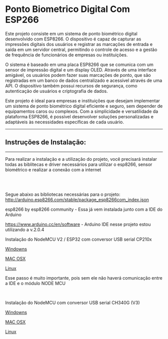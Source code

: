 # Ponto Biometrico Digital Com ESP266
  Este projeto consiste em um sistema de ponto biométrico digital desenvolvido com ESP8266. O dispositivo é capaz de capturar as impressões digitais dos usuários e registrar as marcações de entrada e saída em um servidor central, permitindo o controle de acesso e a gestão de frequência de funcionários de empresas ou instituições.

  O sistema é baseado em uma placa ESP8266 que se comunica com um sensor de impressão digital e um display OLED. Através de uma interface amigável, os usuários podem fazer suas marcações de ponto, que são registradas em um banco de dados centralizado e acessível através de uma API. O dispositivo também possui recursos de segurança, como autenticação de usuários e criptografia de dados.

  Este projeto é ideal para empresas e instituições que desejam implementar um sistema de ponto biométrico digital eficiente e seguro, sem depender de equipamentos caros ou complexos. Com a simplicidade e versatilidade da plataforma ESP8266, é possível desenvolver soluções personalizadas e adaptáveis às necessidades específicas de cada usuário.
<hr>

<samp><h2> Instruções de Instalação:  </h2></samp>
<hr>
Para realizar a instalação e a utilização do projeto, você precisará instalar todas as biblitecas e driver necessários para utilizar o esp8266, sensor biométrico e realizar a conexão com a internet

<br><br>

Segue abaixo as bibliotecas necessárias para o projeto:
<br>
http://arduino.esp8266.com/stable/package_esp8266com_index.json
  
esp8266 by esp8266 community - Essa já vem instalada junto com a IDE do Arduino
  
https://www.arduino.cc/en/software - Arduino IDE nesse projeto estou utilizando a v.2.0.4
  
Instalação do NodeMCU V2 / ESP32 com conversor USB serial CP210x
  
<p><a href="https://s3-sa-east-1.amazonaws.com/robocore-tutoriais/163/CP210x_Windows_Drivers.zip" target="_blank"> Windowns</a> </p>
  
<p><a href="https://s3-sa-east-1.amazonaws.com/robocore-tutoriais/163/CP210x_Mac_OSX_VCP_Driver.zip" target="_blank"> MAC OSX </a></p>
  
<p><a href="https://s3-sa-east-1.amazonaws.com/robocore-tutoriais/163/CP210x_Linux-3-x-x-VCP-Driver-Source.zip" target="_blank"> Linux </a></p>
  
<p>Esse passo é muito importante, pois sem ele não haverá comunicação entre a IDE e o módulo NODE MCU </p>    
  <br>
  
  Instalação do NodeMCU com conversor USB serial CH340G (V3)

<p><a href="https://s3-sa-east-1.amazonaws.com/robocore-tutoriais/163/CH341SER_WINDOWS.zip" target="_blank"> Windowns</a></p> 
  
<p><a href="https://s3-sa-east-1.amazonaws.com/robocore-tutoriais/163/CH341SER_MAC.ZIP" target="_blank"> MAC OSX </a> </p>
  
<p><a href="https://s3-sa-east-1.amazonaws.com/robocore-tutoriais/163/CH341SER_LINUX.ZIP" target="_blank"> Linux </a></p> 
   
